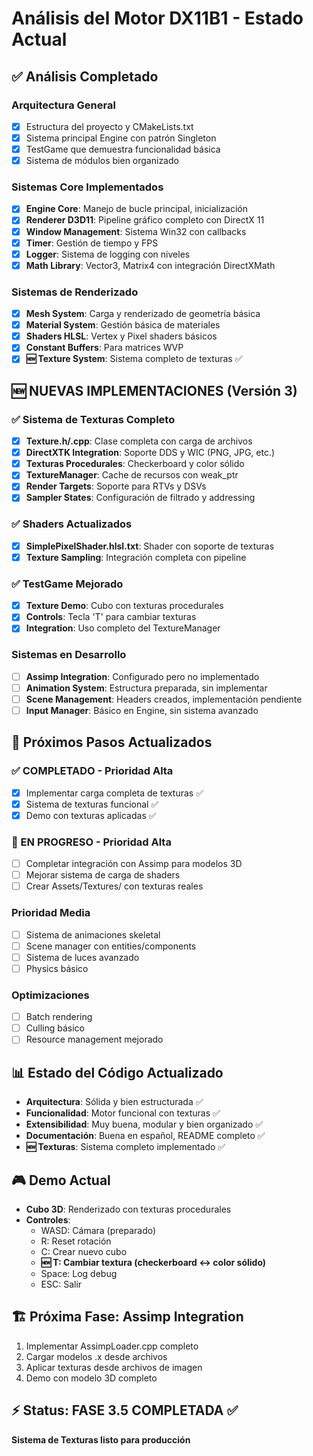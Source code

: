 # Análisis del Motor DX11B1 - Estado Actual

## ✅ Análisis Completado

### Arquitectura General
- [x] Estructura del proyecto y CMakeLists.txt
- [x] Sistema principal Engine con patrón Singleton
- [x] TestGame que demuestra funcionalidad básica
- [x] Sistema de módulos bien organizado

### Sistemas Core Implementados
- [x] **Engine Core**: Manejo de bucle principal, inicialización
- [x] **Renderer D3D11**: Pipeline gráfico completo con DirectX 11
- [x] **Window Management**: Sistema Win32 con callbacks
- [x] **Timer**: Gestión de tiempo y FPS
- [x] **Logger**: Sistema de logging con niveles
- [x] **Math Library**: Vector3, Matrix4 con integración DirectXMath

### Sistemas de Renderizado
- [x] **Mesh System**: Carga y renderizado de geometría básica
- [x] **Material System**: Gestión básica de materiales
- [x] **Shaders HLSL**: Vertex y Pixel shaders básicos
- [x] **Constant Buffers**: Para matrices WVP
- [x] **🆕 Texture System**: Sistema completo de texturas ✅

## 🆕 NUEVAS IMPLEMENTACIONES (Versión 3)

### ✅ Sistema de Texturas Completo
- [x] **Texture.h/.cpp**: Clase completa con carga de archivos
- [x] **DirectXTK Integration**: Soporte DDS y WIC (PNG, JPG, etc.)
- [x] **Texturas Procedurales**: Checkerboard y color sólido
- [x] **TextureManager**: Cache de recursos con weak_ptr
- [x] **Render Targets**: Soporte para RTVs y DSVs
- [x] **Sampler States**: Configuración de filtrado y addressing

### ✅ Shaders Actualizados
- [x] **SimplePixelShader.hlsl.txt**: Shader con soporte de texturas
- [x] **Texture Sampling**: Integración completa con pipeline

### ✅ TestGame Mejorado
- [x] **Texture Demo**: Cubo con texturas procedurales
- [x] **Controls**: Tecla 'T' para cambiar texturas
- [x] **Integration**: Uso completo del TextureManager

### Sistemas en Desarrollo
- [ ] **Assimp Integration**: Configurado pero no implementado
- [ ] **Animation System**: Estructura preparada, sin implementar
- [ ] **Scene Management**: Headers creados, implementación pendiente
- [ ] **Input Manager**: Básico en Engine, sin sistema avanzado

## 🎯 Próximos Pasos Actualizados

### ✅ COMPLETADO - Prioridad Alta
- [x] Implementar carga completa de texturas ✅
- [x] Sistema de texturas funcional ✅
- [x] Demo con texturas aplicadas ✅

### 🔄 EN PROGRESO - Prioridad Alta
- [ ] Completar integración con Assimp para modelos 3D
- [ ] Mejorar sistema de carga de shaders
- [ ] Crear Assets/Textures/ con texturas reales

### Prioridad Media
- [ ] Sistema de animaciones skeletal
- [ ] Scene manager con entities/components
- [ ] Sistema de luces avanzado
- [ ] Physics básico

### Optimizaciones
- [ ] Batch rendering
- [ ] Culling básico
- [ ] Resource management mejorado

## 📊 Estado del Código Actualizado
- **Arquitectura**: Sólida y bien estructurada ✅
- **Funcionalidad**: Motor funcional con texturas ✅
- **Extensibilidad**: Muy buena, modular y bien organizado ✅
- **Documentación**: Buena en español, README completo ✅
- **🆕 Texturas**: Sistema completo implementado ✅

## 🎮 Demo Actual
- **Cubo 3D**: Renderizado con texturas procedurales
- **Controles**:
  - WASD: Cámara (preparado)
  - R: Reset rotación
  - C: Crear nuevo cubo
  - **🆕 T: Cambiar textura (checkerboard ↔ color sólido)**
  - Space: Log debug
  - ESC: Salir

## 🏗️ Próxima Fase: Assimp Integration
1. Implementar AssimpLoader.cpp completo
2. Cargar modelos .x desde archivos
3. Aplicar texturas desde archivos de imagen
4. Demo con modelo 3D completo

## ⚡ Status: FASE 3.5 COMPLETADA ✅
**Sistema de Texturas listo para producción**
